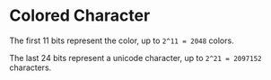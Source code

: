 Colored Character
=================

The first 11 bits represent the color, up to `2^11 = 2048` colors.

The last 24 bits represent a unicode character, up to `2^21 = 2097152` characters.

